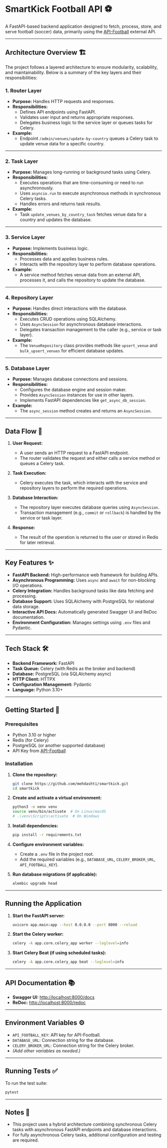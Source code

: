 # SmartKick Football API ⚽️

A FastAPI-based backend application designed to fetch, process, store, and serve football (soccer) data, primarily using the [API-Football](https://www.api-football.com/) external API.

---

## Architecture Overview 🏗️

The project follows a layered architecture to ensure modularity, scalability, and maintainability. Below is a summary of the key layers and their responsibilities:

### 1. **Router Layer**
- **Purpose:** Handles HTTP requests and responses.
- **Responsibilities:**
  - Defines API endpoints using FastAPI.
  - Validates user input and returns appropriate responses.
  - Delegates business logic to the service layer or queues tasks for Celery.
- **Example:**
  - Endpoint `/admin/venues/update-by-country` queues a Celery task to update venue data for a specific country.

---

### 2. **Task Layer**
- **Purpose:** Manages long-running or background tasks using Celery.
- **Responsibilities:**
  - Executes operations that are time-consuming or need to run asynchronously.
  - Uses `asyncio.run` to execute asynchronous methods in synchronous Celery tasks.
  - Handles errors and returns task results.
- **Example:**
  - Task `update_venues_by_country_task` fetches venue data for a country and updates the database.

---

### 3. **Service Layer**
- **Purpose:** Implements business logic.
- **Responsibilities:**
  - Processes data and applies business rules.
  - Interacts with the repository layer to perform database operations.
- **Example:**
  - A service method fetches venue data from an external API, processes it, and calls the repository to update the database.

---

### 4. **Repository Layer**
- **Purpose:** Handles direct interactions with the database.
- **Responsibilities:**
  - Executes CRUD operations using SQLAlchemy.
  - Uses `AsyncSession` for asynchronous database interactions.
  - Delegates transaction management to the caller (e.g., service or task layer).
- **Example:**
  - The `VenueRepository` class provides methods like `upsert_venue` and `bulk_upsert_venues` for efficient database updates.

---

### 5. **Database Layer**
- **Purpose:** Manages database connections and sessions.
- **Responsibilities:**
  - Configures the database engine and session maker.
  - Provides `AsyncSession` instances for use in other layers.
  - Implements FastAPI dependencies like `get_async_db_session`.
- **Example:**
  - The `async_session` method creates and returns an `AsyncSession`.

---

## Data Flow 🔄

1. **User Request:**
   - A user sends an HTTP request to a FastAPI endpoint.
   - The router validates the request and either calls a service method or queues a Celery task.

2. **Task Execution:**
   - Celery executes the task, which interacts with the service and repository layers to perform the required operations.

3. **Database Interaction:**
   - The repository layer executes database queries using `AsyncSession`.
   - Transaction management (e.g., `commit` or `rollback`) is handled by the service or task layer.

4. **Response:**
   - The result of the operation is returned to the user or stored in Redis for later retrieval.

---

## Key Features ✨

- **FastAPI Backend:** High-performance web framework for building APIs.
- **Asynchronous Programming:** Uses `async` and `await` for non-blocking I/O operations.
- **Celery Integration:** Handles background tasks like data fetching and processing.
- **Database Support:** Uses SQLAlchemy with PostgreSQL for relational data storage.
- **Interactive API Docs:** Automatically generated Swagger UI and ReDoc documentation.
- **Environment Configuration:** Manages settings using `.env` files and Pydantic.

---

## Tech Stack 🛠️

- **Backend Framework:** FastAPI
- **Task Queue:** Celery (with Redis as the broker and backend)
- **Database:** PostgreSQL (via SQLAlchemy async)
- **HTTP Client:** HTTPX
- **Configuration Management:** Pydantic
- **Language:** Python 3.10+

---

## Getting Started 🚀

### Prerequisites

- Python 3.10 or higher
- Redis (for Celery)
- PostgreSQL (or another supported database)
- API Key from [API-Football](https://www.api-football.com/)

### Installation

1. **Clone the repository:**
    ```bash
    git clone https://github.com/mehdashti/smartkick.git
    cd smartkick
    ```

2. **Create and activate a virtual environment:**
    ```bash
    python3 -m venv venv
    source venv/bin/activate  # On Linux/macOS
    # .\venv\Scripts\activate  # On Windows
    ```

3. **Install dependencies:**
    ```bash
    pip install -r requirements.txt
    ```

4. **Configure environment variables:**
    - Create a `.env` file in the project root.
    - Add the required variables (e.g., `DATABASE_URL`, `CELERY_BROKER_URL`, `API_FOOTBALL_KEY`).

5. **Run database migrations (if applicable):**
    ```bash
    alembic upgrade head
    ```

---

## Running the Application

1. **Start the FastAPI server:**
    ```bash
    uvicorn app.main:app --host 0.0.0.0 --port 8000 --reload
    ```

2. **Start the Celery worker:**
    ```bash
    celery -A app.core.celery_app worker --loglevel=info
    ```

3. **Start Celery Beat (if using scheduled tasks):**
    ```bash
    celery -A app.core.celery_app beat --loglevel=info
    ```

---

## API Documentation 📚

- **Swagger UI:** [http://localhost:8000/docs](http://localhost:8000/docs)
- **ReDoc:** [http://localhost:8000/redoc](http://localhost:8000/redoc)

---

## Environment Variables ⚙️

- `API_FOOTBALL_KEY`: API key for API-Football.
- `DATABASE_URL`: Connection string for the database.
- `CELERY_BROKER_URL`: Connection string for the Celery broker.
- *(Add other variables as needed.)*

---

## Running Tests ✅

To run the test suite:
```bash
pytest
```

---

## Notes 📝

- This project uses a hybrid architecture combining synchronous Celery tasks with asynchronous FastAPI endpoints and database interactions.
- For fully asynchronous Celery tasks, additional configuration and testing are required.